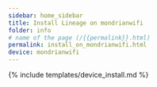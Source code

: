 ```yaml
---
sidebar: home_sidebar
title: Install Lineage on mondrianwifi
folder: info
# name of the page (/{{permalink}}.html)
permalink: install_on_mondrianwifi.html
device: mondrianwifi
---
```

{% include templates/device_install.md %}
